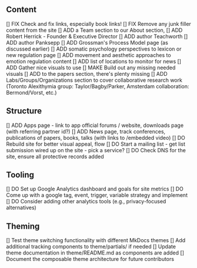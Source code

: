 ## Content
[] FIX Check and fix links, especially book links!
[] FIX Remove any junk filler content from the site
[] ADD a Team section to our About section, 
[] ADD Robert Herrick - Founder & Executive Director
[] ADD author Teachworth
[] ADD author Panksepp
[] ADD Grossman's Process Model page (as discussed earlier)
[] ADD somatic psychology perspectives to lexicon or new regulation page
[] ADD movement and aesthetic approaches to emotion regulation content
[] ADD list of locations to monitor for news
[] ADD Gather nice visuals to use
[] MAKE Build out any missing needed visuals
[] ADD to the papers section, there's plenty missing
[] ADD Labs/Groups/Organizations section to cover collaborative research work (Toronto Alexithymia group: Taylor/Bagby/Parker, Amsterdam collaboration: Bermond/Vorst, etc.)

## Structure
[] ADD Apps page - link to app official forums / website, downloads page (with referring partner id?)
[] ADD News page, track conferences, publications of papers, books, talks (with links to /embedded video)
[] DO  Rebuild site for better visual appeal, flow
[] DO  Start a mailing list - get list submission wired up on the site - pick a service?
[] DO  Check DNS for the site, ensure all protective records added

## Tooling
[] DO  Set up Google Analytics dashboard and goals for site metrics
[] DO  Come up with a google tag, event, trigger, variable strategy and implement
[] DO  Consider adding other analytics tools (e.g., privacy-focused alternatives)

## Theming
[] Test theme switching functionality with different MkDocs themes
[] Add additional tracking components to theme/partials/ if needed
[] Update theme documentation in theme/README.md as components are added
[] Document the composable theme architecture for future contributors
